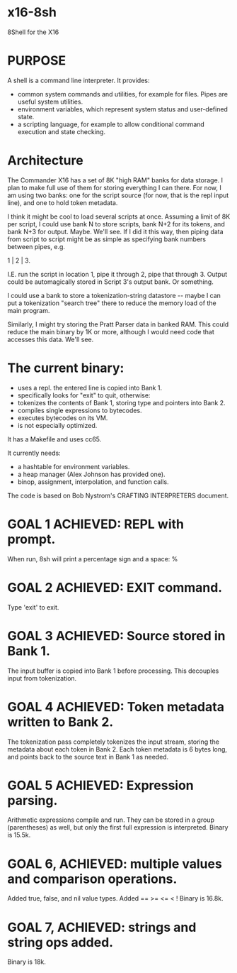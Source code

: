 # x16-8sh
8Shell for the X16

# PURPOSE
A shell is a command line interpreter. It provides:
* common system commands and utilities, for example for files.  Pipes are useful system utilities.
* environment variables, which represent system status and user-defined state.
* a scripting language, for example to allow conditional command execution and state checking.

# Architecture
The Commander X16 has a set of 8K "high RAM" banks for data storage.  I plan to make full
use of them for storing everything I can there.  For now, I am using two banks: one for the
script source (for now, that is the repl input line), and one to hold token metadata.

I think it might be cool to load several scripts at once.  Assuming a limit of 8K per script,
I could use bank N to store scripts, bank N+2 for its tokens, and bank N+3 for output.  Maybe.
We'll see.  If I did it this way, then piping data from script to script might be as simple 
as specifying bank numbers between pipes, e.g.

1 | 2 | 3.

I.E. run the script in location 1, pipe it through 2, pipe that through 3.  Output could be
automagically stored in Script 3's output bank.  Or something.

I could use a bank to store a tokenization-string datastore -- maybe I can put a tokenization 
"search tree" there to reduce the memory load of the main program.

Similarly, I might try storing the Pratt Parser data in banked RAM.  This could reduce the
main binary by 1K or more, although I would need code that accesses this data.  We'll see.

# The current binary:
* uses a repl.  the entered line is copied into Bank 1.
* specifically looks for "exit" to quit, otherwise:
* tokenizes the contents of Bank 1, storing type and pointers into Bank 2.
* compiles single expressions to bytecodes.
* executes bytecodes on its VM.
* is not especially optimized.

It has a Makefile and uses cc65.

It currently needs:
* a hashtable for environment variables.
* a heap manager (Alex Johnson has provided one).
* binop, assignment, interpolation, and function calls.

The code is based on Bob Nystrom's CRAFTING INTERPRETERS document.

# GOAL 1 ACHIEVED: REPL with prompt.
When run, 8sh will print a percentage sign and a space:
% 

# GOAL 2 ACHIEVED: EXIT command.
Type 'exit' to exit.

# GOAL 3 ACHIEVED: Source stored in Bank 1.
The input buffer is copied into Bank 1 before processing.
This decouples input from tokenization.

# GOAL 4 ACHIEVED: Token metadata written to Bank 2.
The tokenization pass completely tokenizes the input stream,
storing the metadata about each token in Bank 2.  Each token
metadata is 6 bytes long, and points back to the source text
in Bank 1 as needed.

# GOAL 5 ACHIEVED: Expression parsing.
Arithmetic expressions compile and run.  They can be stored
in a group (parentheses) as well, but only the first full 
expression is interpreted.
Binary is 15.5k.

# GOAL 6, ACHIEVED: multiple values and comparison operations.
Added true, false, and nil value types.
Added == >= <= < !
Binary is 16.8k.

# GOAL 7, ACHIEVED: strings and string ops added.
Binary is 18k.
